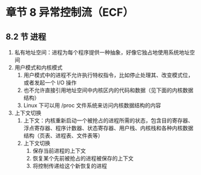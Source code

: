 # 章节 8 异常控制流（ECF）

## 8.2 节 进程

1. 私有地址空间：进程为每个程序提供一种抽象，好像它独占地使用系统地址空间
2. 用户模式和内核模式
   1. 用户模式中的进程不允许执行特权指令，比如停止处理其、改变模式位，或者发起一个 I/O 操作
   2. 也不允许直接引用地址空间中内核区内的代码和数据（见下面的内核数据结构）
   3. Linux 下可以用 /proc 文件系统来访问内核数据结构的内容
3. 上下文切换
   1. 上下文：内核重新启动一个被抢占的进程所需的状态，包含目的寄存器、浮点寄存器、程序计数器、状态寄存器、用户栈、内核栈和各种内核数据结构（页表、进程表、文件表等）
   2. 上下文切换
       1. 保存当前进程的上下文
	   2. 恢复某个先前被抢占的进程被保存的上下文
	   3. 将控制传递给这个新恢复的进程
   

